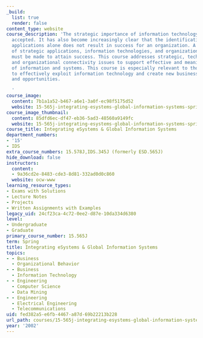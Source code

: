 ```yaml
---
_build:
  list: true
  render: false
content_type: website
course_description: 'The strategic importance of information technology is now widely
  accepted. It has also become increasingly clear that the identification of strategic
  applications alone does not result in success for an organization. A careful coordination
  of strategic applications, information technologies, and organizational structures
  must be made to attain success. This course addresses strategic, technological,
  and organizational connectivity issues to support effective and meaningful integration
  of information and systems. This course is especially relevant to those who wish
  to effectively exploit information technology and create new business processes
  and opportunities.

  '
course_image:
  content: 7b1a1a52-b467-a6e1-3a0f-ec98f5175d52
  website: 15-565j-integrating-esystems-global-information-systems-spring-2002
course_image_thumbnail:
  content: 85dfd6ec-df47-eb36-5ad3-48560a9149fc
  website: 15-565j-integrating-esystems-global-information-systems-spring-2002
course_title: Integrating eSystems & Global Information Systems
department_numbers:
- '15'
- IDS
extra_course_numbers: 15.578J,IDS.345J (formerly ESD.565J)
hide_download: false
instructors:
  content:
  - 9a36cd2e-8483-cde3-8d81-332ad0d0c860
  website: ocw-www
learning_resource_types:
- Exams with Solutions
- Lecture Notes
- Projects
- Written Assignments with Examples
legacy_uid: 24cf23ca-4c72-0ee2-d87e-10da334d6380
level:
- Undergraduate
- Graduate
primary_course_number: 15.565J
term: Spring
title: Integrating eSystems & Global Information Systems
topics:
- - Business
  - Organizational Behavior
- - Business
  - Information Technology
- - Engineering
  - Computer Science
  - Data Mining
- - Engineering
  - Electrical Engineering
  - Telecommunications
uid: fed382a5-e6fb-4467-a87d-69b22213b228
url_path: courses/15-565j-integrating-esystems-global-information-systems-spring-2002
year: '2002'
---
```

